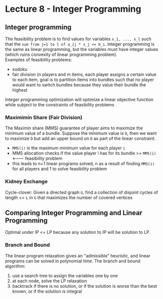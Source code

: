 # Lecture 8 - Integer Programming

## Integer programming
The feasibility problem is to find values for variables ``x_1, ..., x_l`` such that the ``sum from j=1 to l of a_ij * x_j <= b_i``. Integer programming is the 
same as linear programming, but the variables must have integer values (which ruins convexity of linear programming problem).  
Examples of feasibility problems:
- sudoku
- fair division (n players and m items, each player assigns a certain value to each item, goal is to partition items into bundles such that no player would want to switch bundles because they value their bundle the highest

Integer programming optimization will optimize a linear objective function while subject to the constraints of feasibility problems

### Maximimin Share (Fair Division)
The Maximin share (MMS) guarantee of player aims to maximize the minimum value of a bundle. Suppose the minimum value is ``D``, then we want to maximize ``D``
but add an upper bound on ``D`` as part of the linear constraint.  
- ``MMS(i)`` is the maximum minimum value for each player ``i``
- MMS allocation checks if the value player i has for its bundle >= ``MMS(i)`` <--- feasibility problem
- this leads to n+1 linear programs solved, n as a result of finding ``MMS(i)`` for all players and 1 to solve feasibility problem

### Kidney Exchange
Cycle-clover: Given a directed graph ``G``, find a collection of disjoint cycles of length <= ``L`` in ``G`` that maximizes the number of covered vertices

## Comparing Integer Programming and Linear Programming
Optimal under IP <= LP because any solution to IP will be solution to LP. 

### Branch and Bound
The linear program relaxation gives an "admissible" heurisitc, and linear programs can be solved in polynomial time. The branch and bound algorithm:
1. use a search tree to assign the variables one by one
2. at each node, solve the LP relaxation
3. backtrack if there is no solution, or if the solution is worse than the best known, or if the solution is integral
